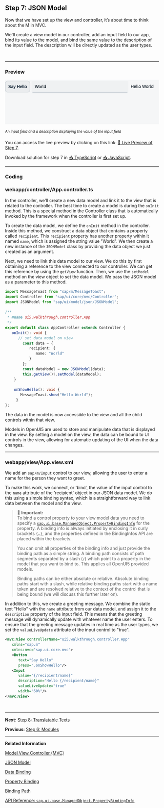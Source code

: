 ## Step 7: JSON Model

Now that we have set up the view and controller, it’s about time to think about the M in MVC.

We'll create a view model in our controller, add an input field to our app, bind its value to the model, and bind the same value to the description of the input field. The description will be directly updated as the user types.

&nbsp;

***

### Preview

![](assets/loioafc105517a644407bd90662e3d94ea01_LowRes.png "An input field and a description displaying the value of the input field")

<sup>*An input field and a description displaying the value of the input field*</sup>

You can access the live preview by clicking on this link: [🔗 Live Preview of Step 7](https://sap-samples.github.io/ui5-typescript-walkthrough/build/07/index-cdn.html).

Download solution for step 7 in [📥 TypeScript](https://sap-samples.github.io/ui5-typescript-walkthrough/ui5-typescript-walkthrough-step-07.zip) or [📥 JavaScript](https://sap-samples.github.io/ui5-typescript-walkthrough/ui5-typescript-walkthrough-step-07-js.zip).

***

### Coding

### webapp/controller/App.controller.ts

In the controller, we'll create a new data model and link it to the view that is related to the controller. The best time to create a model is during the `onInit` method. This is a special method in the Controller class that is automatically invoked by the framework when the controller is first set up.

To create the data model, we define the `onInit` method in the controller. Inside this method, we construct a data object that contains a property called `recipient`. This `recipient` property has another property within it named `name`, which is assigned the string value "World". We then create a new instance of the `JSONModel` class by providing the data object we just created as an argument.

Next, we need to link this data model to our view. We do this by first obtaining a reference to the view connected to our controller. We can get this reference by using the `getView` function. Then, we use the `setModel` method on the view object to set the data model. We pass the JSON model as a parameter to this method.


```ts
import MessageToast from "sap/m/MessageToast";
import Controller from "sap/ui/core/mvc/Controller";
import JSONModel from "sap/ui/model/json/JSONModel";

/**
 * @name ui5.walkthrough.controller.App
 */
export default class AppController extends Controller {
   onInit(): void {
      // set data model on view
        const data = {
           recipient: {
              name: "World"
           }
        };
        const dataModel = new JSONModel(data);
        this.getView()?.setModel(dataModel);
    }

    onShowHello(): void {
       MessageToast.show("Hello World");
     }
};

```

The data in the model is now accessible to the view and all the child controls within that view.

Models in OpenUI5 are used to store and manipulate data that is displayed in the view. By setting a model on the view, the data can be bound to UI controls in the view, allowing for automatic updating of the UI when the data changes. 

***

### webapp/view/App.view.xml

We add an `sap/m/Input` control to our view, allowing the user to enter a name for the person they want to greet.

To make this work, we connect, or 'bind', the value of the input control to the `name` attribute of the 'recipient' object in our JSON data model. We do this using a simple binding syntax, which is a straightforward way to link data between the model and the view. 

> 📌 **Important:** <br>
> To bind a control property to your view model data you need to specify a [`sap.ui.base.ManagedObject.PropertyBindingInfo`](https://sdk.openui5.org/api/sap.ui.base.ManagedObject.PropertyBindingInfo) for the property. A binding info is always initiated by enclosing it in curly brackets `{…}`, and the properties defined in the BindingInfos API are placed within the brackets.
>
> You can omit all properties of the binding info and just provide the binding path as a simple string. A binding path consists of path segments separated by a slash (`/`) which point to a property in the model that you want to bind to. This applies all OpenUI5 provided models.
>
> Binding paths can be either absolute or relative. Absolute binding paths start with a slash, while relative binding paths start with a name token and are resolved relative to the context of the control that is being bound (we will discuss this further later on).

In addition to this, we create a greeting message. We combine the static text "Hello" with the `name` attribute from our data model, and assign it to the `description` property of the input field. This means that the greeting message will dynamically update with whatever name the user enters. To ensure that the greeting message updates in real time as the user types, we set the `valueLiveUpdate` attribute of the input control to "true".

```xml
<mvc:View controllerName="ui5.walkthrough.controller.App"
   xmlns="sap.m"
   xmlns:mvc="sap.ui.core.mvc">
   <Button
      text="Say Hello"
      press=".onShowHello"/>
   <Input
      value="{/recipient/name}"
      description="Hello {/recipient/name}"
      valueLiveUpdate="true"
      width="60%"/>    
</mvc:View>
```

&nbsp;

***

**Next:** [Step 8: Translatable Texts](../08/README.md "In this step we move the texts of our UI to a separate resource file.")

**Previous:** [Step 6: Modules](../06/README.md "In OpenUI5, resources are often referred to as modules. In this step, we replace the alert from the last exercise with a proper Message Toast from the `sap.m` library.")

***

**Related Information**  

[Model View Controller \(MVC\)](https://sdk.openui5.org/topic/91f233476f4d1014b6dd926db0e91070.html "The Model View Controller (MVC) concept is used in OpenUI5 to separate the representation of information from the user interaction. This separation facilitates development and the changing of parts independently.")

[JSON Model](https://sdk.openui5.org/topic/96804e3315ff440aa0a50fd290805116.html#loio96804e3315ff440aa0a50fd290805116 "The JSON model can be used to bind controls to JavaScript object data, which is usually serialized in the JSON format.")

[Data Binding](https://sdk.openui5.org/topic/68b9644a253741e8a4b9e4279a35c247.html "You use data binding to bind UI elements to data sources to keep the data in sync and allow data editing on the UI.")

[Property Binding](https://sdk.openui5.org/topic/91f0652b6f4d1014b6dd926db0e91070.html "With property binding, you can initialize properties of a control automatically and update them based on the data of the model.")

[Binding Path](https://ui5.sap.com/#/topic/2888af49635949eca14fa326d04833b9.html "Binding paths address the different properties and lists in a model and define how a node in the hierarchical data tree can be found.")

[API Reference: `sap.ui.base.ManagedObject.PropertyBindingInfo`](https://sdk.openui5.org/api/sap.ui.base.ManagedObject.PropertyBindingInfo "Configuration for the binding of a managed property.")
